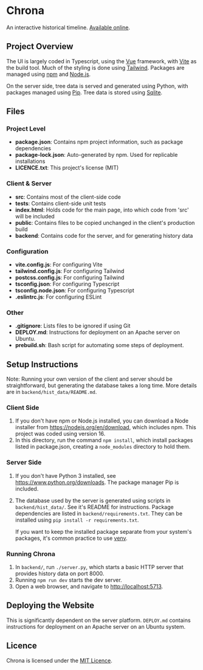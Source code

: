 # Chrona

An interactive historical timeline.
[Available online](https://terryt.dev/chrona/).

## Project Overview

The UI is largely coded in Typescript, using the [Vue](https://vuejs.org)
framework, with [Vite](https://vitejs.dev) as the build tool. Much of
the styling is done using [Tailwind](https://tailwindcss.com). Packages
are managed using [npm](https://www.npmjs.com) and [Node.js](https://nodejs.org).

On the server side, tree data is served and generated using Python, with
packages managed using [Pip](https://pypi.org/project/pip). Tree data is
stored using [Sqlite](https://www.sqlite.org).

## Files

### Project Level
-   **package.json**:       Contains npm project information, such as package dependencies
-   **package-lock.json**:  Auto-generated by npm. Used for replicable installations
-   **LICENCE.txt**:        This project's license (MIT)
### Client &amp; Server
-   **src**:                Contains most of the client-side code
-   **tests**:              Contains client-side unit tests
-   **index.html**:         Holds code for the main page, into which code from 'src' will be included
-   **public**:             Contains files to be copied unchanged in the client's production build
-   **backend**:            Contains code for the server, and for generating history data
### Configuration
-   **vite.config.js**:     For configuring Vite
-   **tailwind.config.js**: For configuring Tailwind
-   **postcss.config.js**:  For configuring Tailwind
-   **tsconfig.json**:      For configuring Typescript
-   **tsconfig.node.json**: For configuring Typescript
-   **.eslintrc.js**:       For configuring ESLint
### Other
-   **.gitignore**:         Lists files to be ignored if using Git
-   **DEPLOY.md**:          Instructions for deployment on an Apache server on Ubuntu.
-   **prebuild.sh**:        Bash script for automating some steps of deployment.

## Setup Instructions

Note: Running your own version of the client and server should be straightforward,
but generating the database takes a long time.
More details are in `backend/hist_data/README.md`.

### Client Side
1.  If you don't have npm or Node.js installed, you can download a Node installer from
    <https://nodejs.org/en/download>, which includes npm. This project was coded using version 16.
1.  In this directory, run the command `npm install`, which install packages listed in
    package.json, creating a `node_modules` directory to hold them.

### Server Side
1.  If you don't have Python 3 installed, see <https://www.python.org/downloads>.
    The package manager Pip is included.
1.  The database used by the server is generated using scripts in `backend/hist_data/`.
    See it's README for instructions. Package dependencies are listed in `backend/requirements.txt`.
    They can be installed using `pip install -r requirements.txt`.

    If you want to keep the installed package separate from your system's packages,
    it's common practice to use [venv](https://docs.python.org/3/tutorial/venv.html).

### Running Chrona
1.  In `backend/`, run `./server.py`, which starts a basic HTTP server that provides
    history data on port 8000.
1.  Running `npm run dev` starts the dev server.
1.  Open a web browser, and navigate to <http://localhost:5713>.

## Deploying the Website
This is significantly dependent on the server platform. `DEPLOY.md` contains
instructions for deployment on an Apache server on an Ubuntu system.

## Licence

Chrona is licensed under the [MIT Licence](https://github.com/terry06890/chrona/blob/main/LICENCE.txt).

